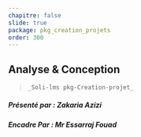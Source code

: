 ```yaml
---
chapitre: false
slide: true
package: pkg_creation_projets
order: 300
---
```


<!-- new slide -->

## Analyse & Conception

> `_Soli-lms pkg-Creation-projet_`

##### Présenté par : _Zakaria Azizi_

##### Encadre Par : _Mr Essarraj Fouad_
